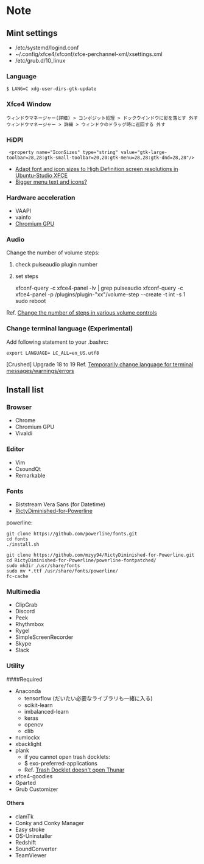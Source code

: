 # Note
## Mint settings
+ /etc/systemd/logind.conf
+ ~/.config/xfce4/xfconf/xfce-perchannel-xml/xsettings.xml
+ /etc/grub.d/10_linux

### Language

	$ LANG=C xdg-user-dirs-gtk-update

### Xfce4 Window
	ウィンドウマネージャー(詳細) > コンポジット処理 > ドックウインドウに影を落とす 外す
	ウィンドウマネージャー > 詳細 > ウィンドウのドラッグ時に巡回する 外す

### HiDPI
	 <property name="IconSizes" type="string" value="gtk-large-toolbar=28,28:gtk-small-toolbar=20,20:gtk-menu=28,28:gtk-dnd=28,28"/>
    
+ [Adapt font and icon sizes to High Definition screen resolutions in Ubuntu-Studio XFCE](https://askubuntu.com/questions/652021/adapt-font-and-icon-sizes-to-high-definition-screen-resolutions-in-ubuntu-studio)
+ [ Bigger menu text and icons?](https://forum.xfce.org/viewtopic.php?id=6576)

### Hardware acceleration
+ VAAPI
+ vainfo
+ [Chromium GPU](https://launchpad.net/~saiarcot895/+archive/ubuntu/chromium-beta)

### Audio
Change the number of volume steps:
1. check pulseaudio plugin number
2. set steps

	xfconf-query -c xfce4-panel -lv | grep pulseaudio
	xfconf-query -c xfce4-panel -p /plugins/plugin-"xx"/volume-step --create -t int -s 1
	sudo reboot

Ref. [Change the number of steps in various volume controls](https://forum.xfce.org/viewtopic.php?id=12082)

### Change terminal language (Experimental)
Add following statement to your .bashrc:

    export LANGUAGE= LC_ALL=en_US.utf8

[Crushed] Upgrade 18 to 19
Ref. [Temporarily change language for terminal messages/warnings/errors](https://askubuntu.com/questions/142812/temporarily-change-language-for-terminal-messages-warnings-errors)


## Install list
### Browser
+ Chrome
+ Chromium GPU
+ Vivaldi

### Editor
+ Vim
+ CsoundQt
+ Remarkable

### Fonts
+ Biststream Vera Sans (for Datetime)
+ [RictyDiminished-for-Powerline](https://github.com/mzyy94/RictyDiminished-for-Powerline)

powerline:

	git clone https://github.com/powerline/fonts.git
	cd fonts
	./install.sh
	
	git clone https://github.com/mzyy94/RictyDiminished-for-Powerline.git
	cd RictyDiminished-for-Powerline/powerline-fontpatched/
	sudo mkdir /usr/share/fonts
	sudo mv *.ttf /usr/share/fonts/powerline/
	fc-cache

### Multimedia
+ ClipGrab
+ Discord
+ Peek
+ Rhythmbox
+ Rygel
+ SimpleScreenRecorder
+ Skype
+ Slack

### Utility
####Required
+ Anaconda
	+ tensorflow (だいたい必要なライブラリも一緒に入る)
	+ scikit-learn
	+ imbalanced-learn
	+ keras
	+ opencv
	+ dlib
+ numlockx
+ xbacklight
+ plank
	+ if you cannot open trash docklets:
	+ $ exo-preferred-applications
	+ Ref. [Trash Docklet doesn't open Thunar](https://bugs.launchpad.net/plank/+bug/1610183)
+ xfce4-goodies 
+ Gparted
+ Grub Customizer

#### Others
+ clamTk
+ Conky and Conky Manager
+ Easy stroke
+ OS-Uninstaller
+ Redshift
+ SoundConverter
+ TeamViewer
